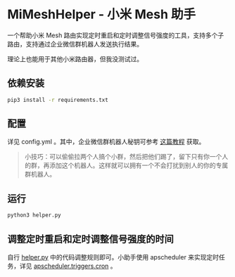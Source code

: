 # MiMeshHelper - 小米 Mesh 助手

一个帮助小米 Mesh 路由实现定时重启和定时调整信号强度的工具，支持多个子路由，支持通过企业微信群机器人发送执行结果。

理论上也能用于其他小米路由器，但我没测试过。

## 依赖安装

``` bash
pip3 install -r requirements.txt
```

## 配置

详见 config.yml 。其中，企业微信群机器人秘钥可参考 [这篇教程](https://jingyan.baidu.com/article/d45ad148cc79eb28552b80b5.html) 获取。

> 小技巧：可以偷偷拉两个人搞个小群，然后把他们踢了，留下只有你一个人的群，再添加这个机器人。这样就可以拥有一个不会打扰到别人的你的专属群机器人。

## 运行

``` bash
python3 helper.py
```

## 调整定时重启和定时调整信号强度的时间

自行 [helper.py]() 中的代码调整规则即可。小助手使用 apscheduler 来实现定时任务，详见 [apscheduler.triggers.cron](https://apscheduler.readthedocs.io/en/stable/modules/triggers/cron.html) 。